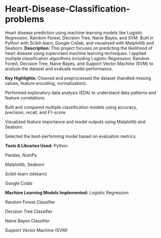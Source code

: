 # Heart-Disease-Classification-problems
Heart disease prediction using machine learning models like Logistic Regression, Random Forest, Decision Tree, Naive Bayes, and SVM. Built in Python with Scikit-learn, Google Collab, and visualized with Matplotlib and Seaborn.
**Description:**
This project focuses on predicting the likelihood of heart disease using supervised machine learning techniques.
I applied multiple classification algorithms including Logistic Regression, Random Forest, Decision Tree, Naive Bayes, and Support Vector Machine (SVM) to analyze the dataset and evaluate model performance.

**Key Highlights:**
Cleaned and preprocessed the dataset (handled missing values, feature encoding, normalization).

Performed exploratory data analysis (EDA) to understand data patterns and feature correlations.

Built and compared multiple classification models using accuracy, precision, recall, and F1-score.

Visualized feature importance and model outputs using Matplotlib and Seaborn.

Selected the best-performing model based on evaluation metrics.

**Tools & Libraries Used:**
Python

Pandas, NumPy

Matplotlib, Seaborn

Scikit-learn (sklearn)

Google Colab

**Machine Learning Models Implemented:**
Logistic Regression

Random Forest Classifier

Decision Tree Classifier

Naive Bayes Classifier

Support Vector Machine (SVM)

